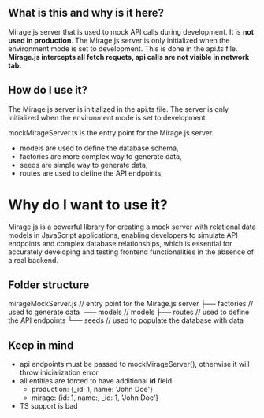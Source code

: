 ## What is this and why is it here?

Mirage.js server that is used to mock API calls during development. It is **not used in production**. The Mirage.js server is only initialized when the environment mode is set to development. This is done in the api.ts file. **Mirage.js intercepts all fetch requets, api calls are not visible in network tab.**

## How do I use it?

The Mirage.js server is initialized in the api.ts file. The server is only initialized when the environment mode is set to development.

mockMirageServer.ts is the entry point for the Mirage.js server.

- models are used to define the database schema,
- factories are more complex way to generate data,
- seeds are simple way to generate data,
- routes are used to define the API endpoints,

# Why do I want to use it?

Mirage.js is a powerful library for creating a mock server with relational data models in JavaScript applications, enabling developers to simulate API endpoints and complex database relationships, which is essential for accurately developing and testing frontend functionalities in the absence of a real backend.

## Folder structure

mirageMockServer.js // entry point for the Mirage.js server
├── factories // used to generate data
├── models // models
├── routes // used to define the API endpoints
└── seeds // used to populate the database with data

## Keep in mind

- api endpoints must be passed to mockMirageServer(), otherwise it will throw inicialization error
- all entities are forced to have additional **id** field
  - production: {\_id: 1, name: 'John Doe'}
  - mirage: {id: 1, name:, \_id: 1, 'John Doe'}
- TS support is bad
